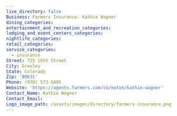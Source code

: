 ```yaml
---
live_directory: false
Business: Farmers Insurance- Kathie Wagner
dining_categories:
entertainment_and_recreation_categories:
lodging_and_event_centers_categories:
nightlife_categories:
retail_categories:
service_categories:
  - insurance
Street: 725 10th Street
City: Greeley
State: Colorado
Zip: '80631'
Phone: (970) 573-5495
Website: 'https://agents.farmers.com/co/eaton/kathie-wagner'
Contact_Name: Kathie Wagner
Contact_Email:
Logo_image_path: /assets/images/directory/farmers-insurance.png
---
```



